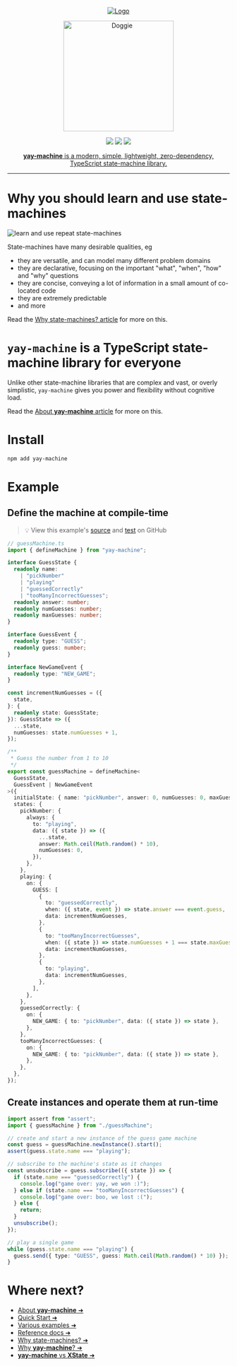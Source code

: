 <p align="center">
  <a href="https://yay-machine.js.org/"><img src="https://github.com/user-attachments/assets/80129f7d-5981-47e8-9092-78b6d755ef31" alt="Logo"></a>
</p>
<p align="center">
  <a href="https://yay-machine.js.org/"><img src="https://github.com/user-attachments/assets/e024314e-4616-496e-987d-ed636549bd79" alt="Doggie" width="250px"/></a>
</P>

<p align="center">
<a href="https://github.com/maurice/yay-machine/actions/workflows/build.yml" title="build"><img src="https://github.com/maurice/yay-machine/workflows/build/badge.svg"/></a>
<a href="https://www.npmjs.com/package/yay-machine" title="NPM"><img src="https://img.shields.io/npm/v/yay-machine"/></a>
<a href="https://coveralls.io/github/maurice/yay-machine" title="coverage"><img src="https://img.shields.io/coverallsCoverage/github/maurice/yay-machine"/></a>
</p>

<p align="center">
<a href="https://yay-machine.js.org/"><strong>yay-machine</strong> is a modern, simple, lightweight, zero-dependency, TypeScript state-machine library.</a>
</p>

---

# Why you should learn and use state-machines

![learn and use repeat state-machines](https://github.com/user-attachments/assets/8c3b547a-21b8-48e2-a482-cbd1ddbc4359)

State-machines have many desirable qualities, eg

- they are versatile, and can model many different problem domains
- they are declarative, focusing on the important "what", "when", "how" and "why" questions
- they are concise, conveying a lot of information in a small amount of co-located code
- they are extremely predictable
- and more

Read the [Why state-machines? article](https://yay-machine.js.org/articles/why-state-machines/) for more on this.

# `yay-machine` is a TypeScript state-machine library for everyone

Unlike other state-machine libraries that are complex and vast, or overly simplistic, `yay-machine` gives you power and flexibility without cognitive load.

Read the [About **yay-machine** article](https://yay-machine.js.org/) for more on this.

# Install

```sh
npm add yay-machine
```

# Example

## Define the machine at compile-time

> 💡 View this example's <a href="https://github.com/maurice/yay-machine/blob/main/packages/example-machines/src/guess/guessMachine.ts" target="_blank">source</a> and <a href="https://github.com/maurice/yay-machine/blob/main/packages/example-machines/src/guess/__tests__/guessMachine.test.ts" target="_blank">test</a> on GitHub

```typescript
// guessMachine.ts
import { defineMachine } from "yay-machine";

interface GuessState {
  readonly name:
    | "pickNumber"
    | "playing"
    | "guessedCorrectly"
    | "tooManyIncorrectGuesses";
  readonly answer: number;
  readonly numGuesses: number;
  readonly maxGuesses: number;
}

interface GuessEvent {
  readonly type: "GUESS";
  readonly guess: number;
}

interface NewGameEvent {
  readonly type: "NEW_GAME";
}

const incrementNumGuesses = ({
  state,
}: {
  readonly state: GuessState;
}): GuessState => ({
  ...state,
  numGuesses: state.numGuesses + 1,
});

/**
 * Guess the number from 1 to 10
 */
export const guessMachine = defineMachine<
  GuessState,
  GuessEvent | NewGameEvent
>({
  initialState: { name: "pickNumber", answer: 0, numGuesses: 0, maxGuesses: 5 },
  states: {
    pickNumber: {
      always: {
        to: "playing",
        data: ({ state }) => ({
          ...state,
          answer: Math.ceil(Math.random() * 10),
          numGuesses: 0,
        }),
      },
    },
    playing: {
      on: {
        GUESS: [
          {
            to: "guessedCorrectly",
            when: ({ state, event }) => state.answer === event.guess,
            data: incrementNumGuesses,
          },
          {
            to: "tooManyIncorrectGuesses",
            when: ({ state }) => state.numGuesses + 1 === state.maxGuesses,
            data: incrementNumGuesses,
          },
          {
            to: "playing",
            data: incrementNumGuesses,
          },
        ],
      },
    },
    guessedCorrectly: {
      on: {
        NEW_GAME: { to: "pickNumber", data: ({ state }) => state },
      },
    },
    tooManyIncorrectGuesses: {
      on: {
        NEW_GAME: { to: "pickNumber", data: ({ state }) => state },
      },
    },
  },
});
```

## Create instances and operate them at run-time

```typescript
import assert from "assert";
import { guessMachine } from "./guessMachine";

// create and start a new instance of the guess game machine
const guess = guessMachine.newInstance().start();
assert(guess.state.name === "playing");

// subscribe to the machine's state as it changes
const unsubscribe = guess.subscribe(({ state }) => {
  if (state.name === "guessedCorrectly") {
    console.log("game over: yay, we won :)");
  } else if (state.name === "tooManyIncorrectGuesses") {
    console.log("game over: boo, we lost :(");
  } else {
    return;
  }
  unsubscribe();
});

// play a single game
while (guess.state.name === "playing") {
  guess.send({ type: "GUESS", guess: Math.ceil(Math.random() * 10) });
}
```

# Where next?

- [About **yay-machine** ➜](https://yay-machine.js.org/)
- [Quick Start ➜](https://yay-machine.js.org/quick-start/)
- [Various examples ➜](https://yay-machine.js.org/examples/toggle/)
- [Reference docs ➜](https://yay-machine.js.org/reference/state/)
- [Why state-machines? ➜](https://yay-machine.js.org/articles/why-state-machines/)
- [Why **yay-machine**? ➜](https://yay-machine.js.org/articles/why-yay-machine/)
- [**yay-machine** vs **XState** ➜](https://yay-machine.js.org/articles/vs-xstate/)
